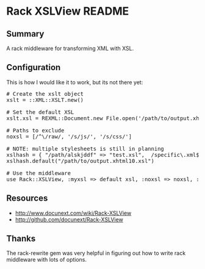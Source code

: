 Rack XSLView README
===================

Summary
-------

A rack middleware for transforming XML with XSL.

Configuration
-------------

This is how I would like it to work, but its not there yet:

<pre class="sh_ruby">
# Create the xslt object
xslt = ::XML::XSLT.new()

# Set the default XSL
xslt.xsl = REXML::Document.new File.open('/path/to/output.xhtml10.xsl')

# Paths to exclude
noxsl = [/^\/raw/, '/s/js/', '/s/css/']

# NOTE: multiple stylesheets is still in planning
xslhash = { "/path/alskjddf" => "test.xsl",  /specific\.xml$/ => 'different.xsl' }
xslhash.default("/path/to/output.xhtml10.xsl")

# Use the middleware
use Rack::XSLView, :myxsl => default_xsl, :noxsl => noxsl, :xslhash => xslhash
</pre>


Resources
---------

* <http://www.docunext.com/wiki/Rack-XSLView>
* <http://github.com/docunext/Rack-XSLView>


Thanks
------

The rack-rewrite gem was very helpful in figuring out how to write rack middleware with lots of options.
